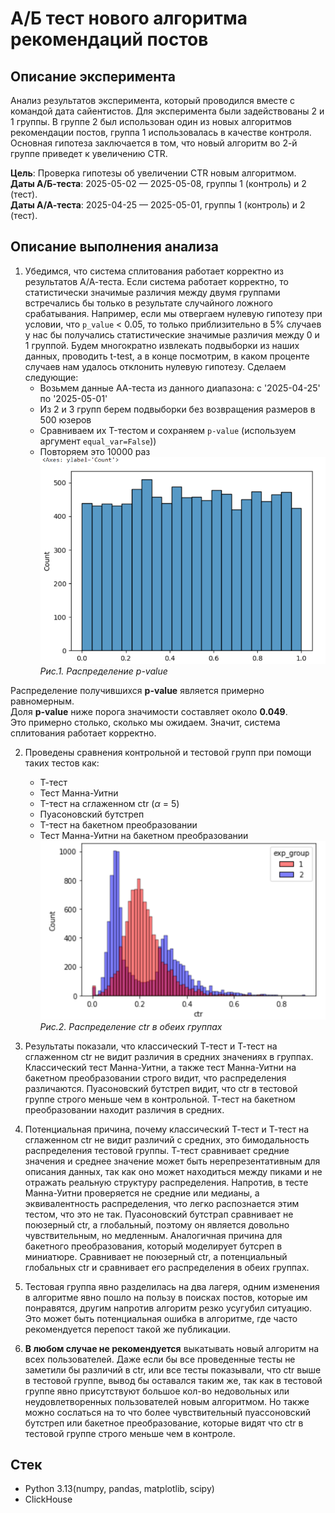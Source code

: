 # А/Б тест нового алгоритма рекомендаций постов

## Описание эксперимента  

Анализ результатов эксперимента, который проводился вместе с командой дата сайентистов.
Для эксперимента были задействованы 2 и 1 группы. В группе 2 был использован один из новых алгоритмов рекомендации постов, группа 1 использовалась в качестве контроля.
Основная гипотеза заключается в том, что новый алгоритм во 2-й группе приведет к увеличению CTR. 

**Цель**: Проверка гипотезы об увеличении CTR новым алгоритмом.    
**Даты А/Б-теста**: 2025-05-02 — 2025-05-08, группы 1 (контроль) и 2 (тест).  
**Даты А/А-теста**: 2025-04-25 — 2025-05-01, группы 1 (контроль) и 2 (тест).  

## Описание выполнения анализа

1. Убедимся, что система сплитования работает корректно из результатов А/А-теста. Если система работает корректно, то статистически значимые различия между двумя группами встречались бы только в результате случайного ложного срабатывания. Например, если мы отвергаем нулевую гипотезу при условии, что `p_value` < 0.05, то только приблизительно в 5% случаев у нас бы получались статистические значимые различия между 0 и 1 группой. Будем многократно извлекать подвыборки из наших данных, проводить t-test, а в конце посмотрим, в каком проценте случаев нам удалось отклонить нулевую гипотезу. Сделаем следующие:
    -  Возьмем данные АА-теста из данного диапазона: с '2025-04-25' по '2025-05-01'
    -  Из 2 и 3 групп берем подвыборки без возвращения размеров в 500 юзеров
    -  Сравниваем их T-тестом и сохраняем `p-value` (используем аргумент `equal_var=False`))
    -  Повторяем это 10000 раз
![распределение p-value](https://github.com/v-makarov-code/AB-testing-new-recommendation-alg/blob/main/p_value_dist.png)
*Рис.1. Распределение p-value*  

Распределение получившихся **p-value** является примерно равномерным.  
Доля **p-value** ниже порога значимости составляет около **0.049**.  
Это примерно столько, сколько мы ожидаем. Значит, система сплитования 
работает корректно.

2. Проведены сравнения контрольной и тестовой групп при помощи таких тестов как:
   - Т-тест
   - Тест Манна-Уитни
   - T-тест на сглаженном ctr ($\alpha$ = 5)
   - Пуасоновский бутстреп
   - T-тест на бакетном преобразовании 
   - Тест Манна-Уитни на бакетном преобразовании
![распределение в двух группах](https://github.com/v-makarov-code/AB-testing-new-recommendation-alg/blob/main/exp_group_dist.png)
*Рис.2. Распределение ctr в обеих группах*

3. Результаты показали, что классический Т-тест и Т-тест на сглаженном ctr не видит различия в средних значениях в группах. Классический тест Манна-Уитни, а также тест Манна-Уитни на бакетном преобразовании строго видит, что распределения различаются. Пуасоновский бутстреп видит, что ctr в тестовой группе строго меньше чем в контрольной. Т-тест на бакетном преобразовании находит различия в средних.
4. Потенциальная причина, почему классический Т-тест и Т-тест на сглаженном ctr не видит различий с средних, это бимодальность распределения тестовой группы. Т-тест сравнивает средние значения и среднее значение может быть нерепрезентативным для описания данных, так как оно может находиться между пиками и не отражать реальную структуру распределения. Напротив, в тесте Манна-Уитни проверяется не средние или медианы, а эквивалентность распределения, что легко распознается этим тестом, что это не так. Пуасоновский бутстрап сравнивает не поюзерный ctr, а глобальный, поэтому он является довольно чувствительным, но медленным. Аналогичная причина для бакетного преобразования, который моделирует бутсреп в миниатюре. Сравнивает не поюзерный ctr, а потенциальный глобальных ctr и сравнивает его распределения в обеих группах.
5. Тестовая группа явно разделилась на два лагеря, одним изменения в алгоритме явно пошло на пользу в поисках постов, которые им понравятся, другим напротив алгоритм резко усугубил ситуацию. Это может быть потенциальная ошибка в алгоритме, где часто рекомендуется перепост такой же публикации. 
6. **В любом случае не рекомендуется** выкатывать новый алгоритм на всех пользователей. Даже если бы все проведенные тесты не заметили бы различий в ctr, или все тесты показывали, что ctr выше в тестовой группе, вывод бы оставался таким же, так как в тестовой группе явно присутствуют большое кол-во недовольных или неудовлетворенных пользователей новым алгоритмом. Но также можно сослаться на то что более чувствительный пуассоновский бутстреп или бакетное преобразование, которые видят что ctr в тестовой группе строго меньше чем в контроле.

## Стек
- Python 3.13(numpy, pandas, matplotlib, scipy)
- ClickHouse
